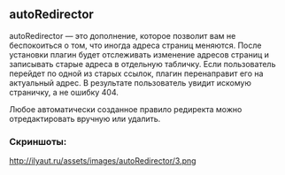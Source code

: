 ## autoRedirector

autoRedirector — это дополнение, которое позволит вам не беспокоиться о том, что иногда адреса страниц меняются. После установки плагин будет отслеживать изменение адресов страниц и записывать старые адреса в отдельную табличку. Если пользователь перейдет по одной из старых ссылок, плагин перенаправит его на актуальный адрес. В результате пользователь увидит искомую страничку, а не ошибку 404.

Любое автоматически созданное правило редиректа можно отредактировать вручную или удалить.

### Скриншоты:

http://ilyaut.ru/assets/images/autoRedirector/3.png

